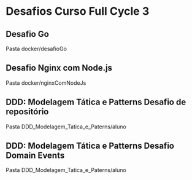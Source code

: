 # Desafios Curso Full Cycle 3

## Desafio Go
Pasta docker/desafioGo

## Desafio Nginx com Node.js
Pasta docker/nginxComNodeJs

## DDD: Modelagem Tática e Patterns Desafio de repositório
Pasta DDD_Modelagem_Tatica_e_Paterns/aluno

## DDD: Modelagem Tática e Patterns Desafio Domain Events
Pasta DDD_Modelagem_Tatica_e_Paterns/aluno
    
